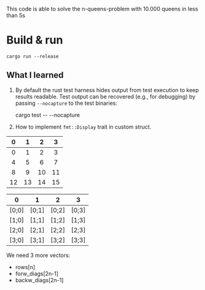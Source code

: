This code is able to solve the n-queens-problem with 10.000 queens in less than 5s

# Build & run
`cargo run --release`

## What I learned

1. By default the rust test harness hides output from test execution to
keep results readable. Test output can be recovered (e.g., for debugging)
by passing `--nocapture` to the test binaries:

    cargo test -- --nocapture

2. How to implement `fmt::Display` trait in custom struct.

| 0 | 1 | 2 | 3 |
|:---:|:---:|:---:|:---:|
| 0 | 1 | 2 | 3 |
| 4 | 5 | 6 | 7 |
| 8 | 9 | 10 | 11 |
| 12 | 13 | 14 | 15 |


| 0 | 1 | 2 | 3 |
|:---:|:---:|:---:|:---:|
| [0;0] | [0;1] | [0;2] | [0;3] |
| [1;0] | [1;1] | [1;2] | [1;3] |
| [2;0] | [2;1] | [2;2] | [2;3] |
| [3;0] | [3;1] | [3;2] | [3;3] |

We need 3 more vectors:
- rows[n]
- forw_diags[2n-1]
- backw_diags[2n-1]
